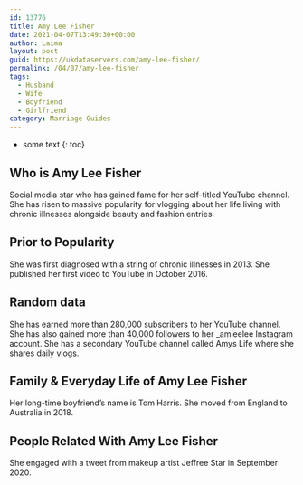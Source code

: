```yaml
---
id: 13776
title: Amy Lee Fisher
date: 2021-04-07T13:49:30+00:00
author: Laima
layout: post
guid: https://ukdataservers.com/amy-lee-fisher/
permalink: /04/07/amy-lee-fisher
tags:
  - Husband
  - Wife
  - Boyfriend
  - Girlfriend
category: Marriage Guides
---
```


* some text
{: toc}


## Who is Amy Lee Fisher
                  
                  
                  
Social media star who has gained fame for her self-titled YouTube channel. She has risen to massive popularity for vlogging about her life living with chronic illnesses alongside beauty and fashion entries.  
                  
              
            
              
            
                
                
                
## Prior to Popularity
                  
                  
                  
She was first diagnosed with a string of chronic illnesses in 2013. She published her first video to YouTube in October 2016. 
                  
              
            
              
            
                
                
                
## Random data
                  
                  
                  
She has earned more than 280,000 subscribers to her YouTube channel. She has also gained more than 40,000 followers to her _amieelee Instagram account. She has a secondary YouTube channel called Amys Life where she shares daily vlogs. 
                  
              
            
              
            
                
                
                
## Family & Everyday Life of Amy Lee Fisher
                  
                  
                  
Her long-time boyfriend&#8217;s name is Tom Harris. She moved from England to Australia in 2018. 
                  
              
            
              
            
                
                
                
## People Related With Amy Lee Fisher
                  
                  
                  
She engaged with a tweet from makeup artist Jeffree Star in September 2020.
                  
              
            
              
            
                
              
            
              
              
            
            
              
            
          
          
          